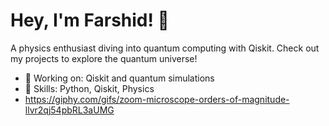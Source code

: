 # Hey, I'm Farshid! 👋
A physics enthusiast diving into quantum computing with Qiskit. Check out my projects to explore the quantum universe!

- 🔭 Working on: Qiskit and quantum simulations
- 🌟 Skills: Python, Qiskit, Physics
- https://giphy.com/gifs/zoom-microscope-orders-of-magnitude-llvr2qj54pbRL3aUMG
